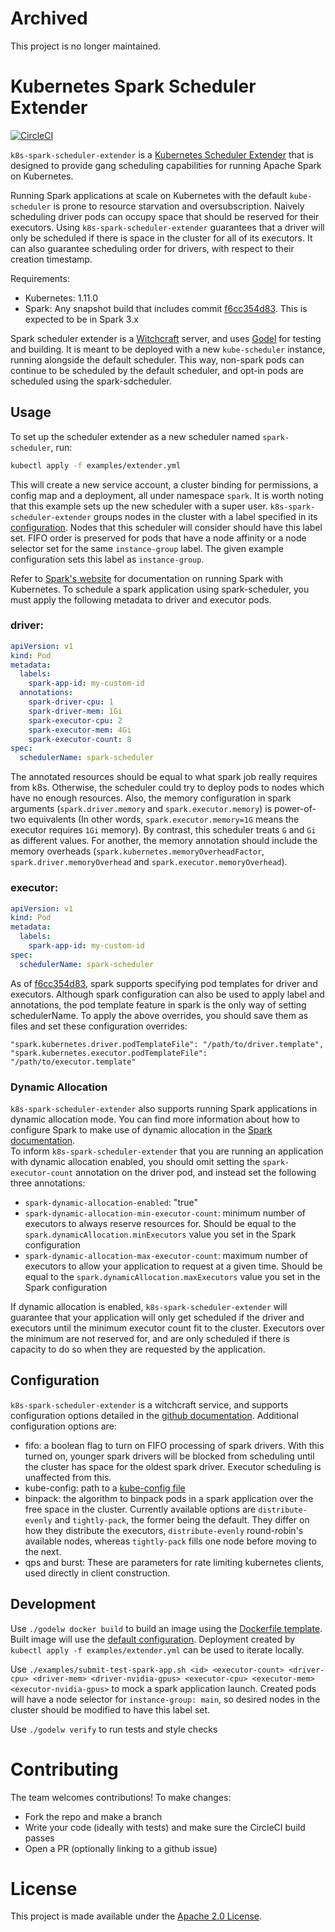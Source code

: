 # Archived

This project is no longer maintained.

# Kubernetes Spark Scheduler Extender

[![CircleCI](https://circleci.com/gh/palantir/k8s-spark-scheduler.svg?style=svg)](https://circleci.com/gh/palantir/k8s-spark-scheduler)

`k8s-spark-scheduler-extender` is a [Kubernetes Scheduler Extender](https://github.com/kubernetes/community/blob/master/contributors/design-proposals/scheduling/scheduler_extender.md) that is designed to provide gang scheduling capabilities for running Apache Spark on Kubernetes.

Running Spark applications at scale on Kubernetes with the default `kube-scheduler` is prone to resource starvation and oversubscription. Naively scheduling driver pods can occupy space that should be reserved for their executors. Using `k8s-spark-scheduler-extender` guarantees that a driver will only be scheduled if there is space in the cluster for all of its executors. It can also guarantee scheduling order for drivers, with respect to their creation timestamp.

Requirements:
- Kubernetes: 1.11.0
- Spark: Any snapshot build that includes commit [f6cc354d83](https://github.com/apache/spark/commit/f6cc354d83). This is expected to be in Spark 3.x

Spark scheduler extender is a [Witchcraft](https://github.com/palantir/witchcraft-go-server) server, and uses [Godel](https://github.com/palantir/godel) for testing and building. It is meant to be deployed with a new `kube-scheduler` instance, running alongside the default scheduler. This way, non-spark pods can continue to be scheduled by the default scheduler, and opt-in pods are scheduled using the spark-sdcheduler.

## Usage

To set up the scheduler extender as a new scheduler named `spark-scheduler`, run:
```sh
kubectl apply -f examples/extender.yml
```
This will create a new service account, a cluster binding for permissions, a config map and a deployment, all under namespace `spark`. It is worth noting that this example sets up the new scheduler with a super user. `k8s-spark-scheduler-extender` groups nodes in the cluster with a label specified in its [configuration](https://github.com/palantir/k8s-spark-scheduler/blob/master/config/config.go#L33). Nodes that this scheduler will consider should have this label set. FIFO order is preserved for pods that have a node affinity or a node selector set for the same `instance-group` label. The given example configuration sets this label as `instance-group`.


Refer to [Spark's website](https://spark.apache.org/docs/2.3.0/running-on-kubernetes.html) for documentation on running Spark with Kubernetes. To schedule a spark application using spark-scheduler, you must apply the following metadata to driver and executor pods.
### driver:
```yml
apiVersion: v1
kind: Pod
metadata:
  labels:
    spark-app-id: my-custom-id
  annotations:
    spark-driver-cpu: 1
    spark-driver-mem: 1Gi
    spark-executor-cpu: 2
    spark-executor-mem: 4Gi
    spark-executor-count: 8
spec:
  schedulerName: spark-scheduler
```

The annotated resources should be equal to what spark job really requires from k8s. Otherwise, the scheduler could try to
deploy pods to nodes which have no enough resources. Also, the memory configuration in spark arguments (`spark.driver.memory` and
`spark.executor.memory`) is power-of-two equivalents (In other words, `spark.executor.memory=1G` means the executor requires
`1Gi` memory). By contrast, this scheduler treats `G` and `Gi` as different values. For another, the memory annotation
should include the memory overheads (`spark.kubernetes.memoryOverheadFactor`, `spark.driver.memoryOverhead` 
and `spark.executor.memoryOverhead`).

### executor:
```yml
apiVersion: v1
kind: Pod
metadata:
  labels:
    spark-app-id: my-custom-id
spec:
  schedulerName: spark-scheduler
```

As of [f6cc354d83](https://github.com/apache/spark/commit/f6cc354d83), spark supports specifying pod templates for driver and executors. Although spark configuration can also be used to apply label and annotations, the pod template feature in spark is the only way of setting schedulerName. To apply the above overrides, you should save them as files and set these configuration overrides:
```
"spark.kubernetes.driver.podTemplateFile": "/path/to/driver.template",
"spark.kubernetes.executor.podTemplateFile": "/path/to/executor.template"
```

### Dynamic Allocation
`k8s-spark-scheduler-extender` also supports running Spark applications in dynamic allocation mode. You can find more information about how to configure Spark to make use of dynamic allocation in the [Spark documentation](http://spark.apache.org/docs/latest/configuration.html#dynamic-allocation).  
To inform `k8s-spark-scheduler-extender` that you are running an application with dynamic allocation enabled, you should omit setting the `spark-executor-count` annotation on the driver pod, and instead set the following three annotations:
- `spark-dynamic-allocation-enabled`: "true"
- `spark-dynamic-allocation-min-executor-count`: minimum number of executors to always reserve resources for. Should be equal to the `spark.dynamicAllocation.minExecutors` value you set in the Spark configuration
- `spark-dynamic-allocation-max-executor-count`: maximum number of executors to allow your application to request at a given time. Should be equal to the `spark.dynamicAllocation.maxExecutors` value you set in the Spark configuration

If dynamic allocation is enabled, `k8s-spark-scheduler-extender` will guarantee that your application will only get scheduled if the driver and executors until the minimum executor count fit to the cluster. Executors over the minimum are not reserved for, and are only scheduled if there is capacity to do so when they are requested by the application.

## Configuration

`k8s-spark-scheduler-extender` is a witchcraft service, and supports configuration options detailed in the [github documentation](https://github.com/palantir/witchcraft-go-server#configuration). Additional configuration options are:
 - fifo: a boolean flag to turn on FIFO processing of spark drivers. With this turned on, younger spark drivers will be blocked from scheduling until the cluster has space for the oldest spark driver. Executor scheduling is unaffected from this.
 - kube-config: path to a [kube-config file](https://kubernetes.io/docs/tasks/access-application-cluster/configure-access-multiple-clusters/)
 - binpack: the algorithm to binpack pods in a spark application over the free space in the cluster. Currently available options are `distribute-evenly` and `tightly-pack`, the former being the default. They differ on how they distribute the executors, `distribute-evenly` round-robin's available nodes, whereas `tightly-pack` fills one node before moving to the next.
 - qps and burst: These are parameters for rate limiting kubernetes clients, used directly in client construction.

## Development

Use `./godelw docker build` to build an image using the [Dockerfile template](docker/Dockerfile). Built image will use the [default configuration](docker/var/conf/install.yml). Deployment created by `kubectl apply -f examples/extender.yml` can be used to iterate locally.

Use `./examples/submit-test-spark-app.sh <id> <executor-count> <driver-cpu> <driver-mem> <driver-nvidia-gpus> <executor-cpu> <executor-mem> <executor-nvidia-gpus>` to mock a spark application launch. Created pods will have a node selector for `instance-group: main`, so desired nodes in the cluster should be modified to have this label set.

Use `./godelw verify` to run tests and style checks

# Contributing

The team welcomes contributions!  To make changes:

- Fork the repo and make a branch
- Write your code (ideally with tests) and make sure the CircleCI build passes
- Open a PR (optionally linking to a github issue)

# License
This project is made available under the [Apache 2.0 License](/LICENSE).
